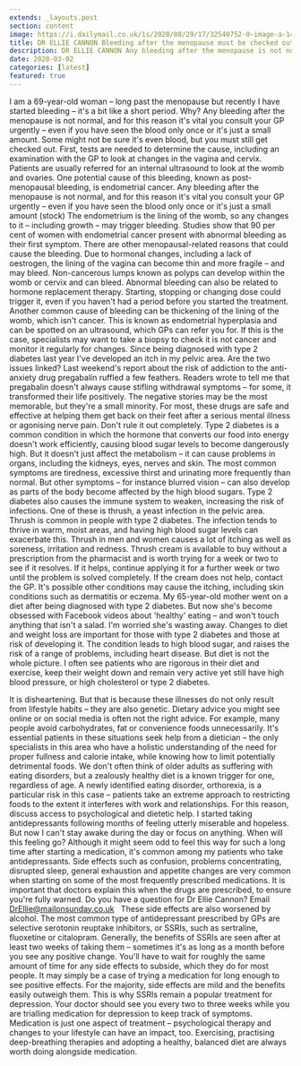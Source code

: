 ```yaml
---
extends: _layouts.post
section: content
image: https://i.dailymail.co.uk/1s/2020/08/29/17/32540752-0-image-a-14_1598718857656.jpg 
title: DR ELLIE CANNON Bleeding after the menopause must be checked out NOW 
description: DR ELLIE CANNON Any bleeding after the menopause is not normal, and for this reason it's vital you consult your GP urgently - even if you have seen the blood only once or it's just a small amount. 
date: 2020-03-02 
categories: [latest] 
featured: true 
--- 
```

I am a 69-year-old woman – long past the menopause but recently I have started bleeding – it's a bit like a short period. Why?
Any bleeding after the menopause is not normal, and for this reason it's vital you consult your GP urgently – even if you have seen the blood only once or it's just a small amount.
Some might not be sure it's even blood, but you must still get checked out.
First, tests are needed to determine the cause, including an examination with the GP to look at changes in the vagina and cervix. Patients are usually referred for an internal ultrasound to look at the womb and ovaries.
One potential cause of this bleeding, known as post-menopausal bleeding, is endometrial cancer.
Any bleeding after the menopause is not normal, and for this reason it's vital you consult your GP urgently – even if you have seen the blood only once or it's just a small amount (stock)
The endometrium is the lining of the womb, so any changes to it – including growth – may trigger bleeding. Studies show that 90 per cent of women with endometrial cancer present with abnormal bleeding as their first symptom.
There are other menopausal-related reasons that could cause the bleeding.
Due to hormonal changes, including a lack of oestrogen, the lining of the vagina can become thin and more fragile – and may bleed.
Non-cancerous lumps known as polyps can develop within the womb or cervix and can bleed.
Abnormal bleeding can also be related to hormone replacement therapy. Starting, stopping or changing dose could trigger it, even if you haven't had a period before you started the treatment.
Another common cause of bleeding can be thickening of the lining of the womb, which isn't cancer.
This is known as endometrial hyperplasia and can be spotted on an ultrasound, which GPs can refer you for.
If this is the case, specialists may want to take a biopsy to check it is not cancer and monitor it regularly for changes.
Since being diagnosed with type 2 diabetes last year I've developed an itch in my pelvic area. Are the two issues linked?
Last weekend's report about the risk of addiction to the anti-anxiety drug pregabalin ruffled a few feathers.
Readers wrote to tell me that pregabalin doesn't always cause stifling withdrawal symptoms – for some, it transformed their life positively.
The negative stories may be the most memorable, but they're a small minority. For most, these drugs are safe and effective at helping them get back on their feet after a serious mental illness or agonising nerve pain.
Don't rule it out completely.
Type 2 diabetes is a common condition in which the hormone that converts our food into energy doesn't work efficiently, causing blood sugar levels to become dangerously high.
But it doesn't just affect the metabolism – it can cause problems in organs, including the kidneys, eyes, nerves and skin.
The most common symptoms are tiredness, excessive thirst and urinating more frequently than normal. But other symptoms – for instance blurred vision – can also develop as parts of the body become affected by the high blood sugars. Type 2 diabetes also causes the immune system to weaken, increasing the risk of infections.
One of these is thrush, a yeast infection in the pelvic area.
Thrush is common in people with type 2 diabetes. The infection tends to thrive in warm, moist areas, and having high blood sugar levels can exacerbate this.
Thrush in men and women causes a lot of itching as well as soreness, irritation and redness.
Thrush cream is available to buy without a prescription from the pharmacist and is worth trying for a week or two to see if it resolves. If it helps, continue applying it for a further week or two until the problem is solved completely. If the cream does not help, contact the GP. It's possible other conditions may cause the itching, including skin conditions such as dermatitis or eczema.
My 65-year-old mother went on a diet after being diagnosed with type 2 diabetes. But now she's become obsessed with Facebook videos about 'healthy' eating – and won't touch anything that isn't a salad. I'm worried she's wasting away.
Changes to diet and weight loss are important for those with type 2 diabetes and those at risk of developing it. The condition leads to high blood sugar, and raises the risk of a range of problems, including heart disease.
But diet is not the whole picture. I often see patients who are rigorous in their diet and exercise, keep their weight down and remain very active yet still have high blood pressure, or high cholesterol or type 2 diabetes.

It is disheartening. But that is because these illnesses do not only result from lifestyle habits – they are also genetic. Dietary advice you might see online or on social media is often not the right advice. For example, many people avoid carbohydrates, fat or convenience foods unnecessarily. It's essential patients in these situations seek help from a dietician – the only specialists in this area who have a holistic understanding of the need for proper fullness and calorie intake, while knowing how to limit potentially detrimental foods.
We don't often think of older adults as suffering with eating disorders, but a zealously healthy diet is a known trigger for one, regardless of age.
A newly identified eating disorder, orthorexia, is a particular risk in this case – patients take an extreme approach to restricting foods to the extent it interferes with work and relationships. For this reason, discuss access to psychological and dietetic help.
I started taking antidepressants following months of feeling utterly miserable and hopeless. But now I can't stay awake during the day or focus on anything. When will this feeling go?
Although it might seem odd to feel this way for such a long time after starting a medication, it's common among my patients who take antidepressants.
Side effects such as confusion, problems concentrating, disrupted sleep, general exhaustion and appetite changes are very common when starting on some of the most frequently prescribed medications. It is important that doctors explain this when the drugs are prescribed, to ensure you're fully warned.
Do you have a question for Dr Ellie Cannon? Email DrEllie@mailonsunday.co.uk
 
These side effects are also worsened by alcohol.
The most common type of antidepressant prescribed by GPs are selective serotonin reuptake inhibitors, or SSRIs, such as sertraline, fluoxetine or citalopram.
Generally, the benefits of SSRIs are seen after at least two weeks of taking them – sometimes it's as long as a month before you see any positive change.
You'll have to wait for roughly the same amount of time for any side effects to subside, which they do for most people. It may simply be a case of trying a medication for long enough to see positive effects.
For the majority, side effects are mild and the benefits easily outweigh them.
This is why SSRIs remain a popular treatment for depression. Your doctor should see you every two to three weeks while you are trialling medication for depression to keep track of symptoms.
Medication is just one aspect of treatment – psychological therapy and changes to your lifestyle can have an impact, too. Exercising, practising deep-breathing therapies and adopting a healthy, balanced diet are always worth doing alongside medication.